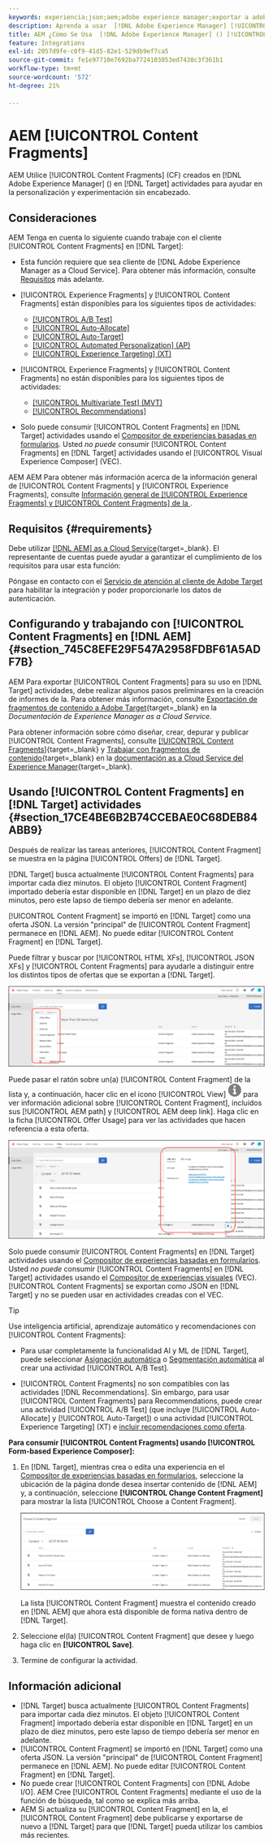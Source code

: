 ```yaml
---
keywords: experiencia;json;aem;adobe experience manager;exportar a adobe target;fragmentos de contenido;fragmentos;CF;cf;sin encabezado;personalización;experimentación
description: Aprenda a usar  [!DNL Adobe Experience Manager] [!UICONTROL Content Fragments] en  [!DNL Adobe Target] actividades.
title: AEM ¿Cómo Se Usa  [!DNL Adobe Experience Manager] () [!UICONTROL Content Fragments]?
feature: Integrations
exl-id: 2057d9fe-c0f9-41d5-82e1-529db9ef7ca5
source-git-commit: fe1e97710e7692ba7724103853ed7438c3f361b1
workflow-type: tm+mt
source-wordcount: '572'
ht-degree: 21%

---
```


# AEM [!UICONTROL Content Fragments]

AEM Utilice [!UICONTROL Content Fragments] (CF) creados en [!DNL Adobe Experience Manager] () en [!DNL Target] actividades para ayudar en la personalización y experimentación sin encabezado.

## Consideraciones

AEM Tenga en cuenta lo siguiente cuando trabaje con el cliente [!UICONTROL Content Fragments] en [!DNL Target]:

* Esta función requiere que sea cliente de [!DNL Adobe Experience Manager as a Cloud Service]. Para obtener más información, consulte [Requisitos](#section_AE6F0971E1574B3AA324003599B96E5A) más adelante.
* [!UICONTROL Experience Fragments] y [!UICONTROL Content Fragments] están disponibles para los siguientes tipos de actividades:

   * [[!UICONTROL A/B Test]](/help/main/c-activities/t-test-ab/test-ab.md)
   * [[!UICONTROL Auto-Allocate]](/help/main/c-activities/automated-traffic-allocation/automated-traffic-allocation.md)
   * [[!UICONTROL Auto-Target]](/help/main/c-activities/auto-target/auto-target-to-optimize.md)
   * [[!UICONTROL Automated Personalization] (AP)](/help/main/c-activities/t-automated-personalization/automated-personalization.md)
   * [[!UICONTROL Experience Targeting] (XT)](/help/main/c-activities/t-experience-target/experience-target.md)

* [!UICONTROL Experience Fragments] y [!UICONTROL Content Fragments] no están disponibles para los siguientes tipos de actividades:

   * [[!UICONTROL Multivariate Test] (MVT)](/help/main/c-activities/c-multivariate-testing/multivariate-testing.md)
   * [[!UICONTROL Recommendations]](/help/main/c-recommendations/recommendations.md)

* Solo puede consumir [!UICONTROL Content Fragments] en [!DNL Target] actividades usando el [Compositor de experiencias basadas en formularios](/help/main/c-experiences/form-experience-composer.md). Usted *no puede* consumir [!UICONTROL Content Fragments] en [!DNL Target] actividades usando el [!UICONTROL Visual Experience Composer] (VEC).

AEM AEM Para obtener más información acerca de la información general de [!UICONTROL Content Fragments] y [!UICONTROL Experience Fragments], consulte [Información general de [!UICONTROL Experience Fragments] y [!UICONTROL Content Fragments] de la ](/help/main/c-integrating-target-with-mac/aem/aem-experience-and-content-fragments.md).

## Requisitos {#requirements}

Debe utilizar [[!DNL AEM] as a Cloud Service](https://experienceleague.adobe.com/docs/experience-manager-cloud-service.html?lang=es){target=_blank}. El representante de cuentas puede ayudar a garantizar el cumplimiento de los requisitos para usar esta función:

Póngase en contacto con el [Servicio de atención al cliente de Adobe Target](/help/main/cmp-resources-and-contact-information.md#reference_ACA3391A00EF467B87930A450050077C) para habilitar la integración y poder proporcionarle los datos de autenticación.

## Configurando y trabajando con [!UICONTROL Content Fragments] en [!DNL AEM] {#section_745C8EFE29F547A2958FDBF61A5ADF7B}

AEM Para exportar [!UICONTROL Content Fragments] para su uso en [!DNL Target] actividades, debe realizar algunos pasos preliminares en la creación de informes de la. Para obtener más información, consulte [Exportación de fragmentos de contenido a Adobe Target](https://experienceleague.adobe.com/docs/experience-manager-cloud-service/content/sites/integrations/content-fragments-target.html?lang=es){target=_blank} en la *Documentación de Experience Manager as a Cloud Service*.

Para obtener información sobre cómo diseñar, crear, depurar y publicar [!UICONTROL Content Fragments], consulte [[!UICONTROL Content Fragments]](https://experienceleague.adobe.com/docs/experience-manager-cloud-service/content/sites/authoring/fundamentals/content-fragments.html?lang=es){target=_blank} y [Trabajar con fragmentos de contenido](https://experienceleague.adobe.com/docs/experience-manager-cloud-service/content/sites/administering/content-fragments/content-fragments.html?lang=es){target=_blank} en la [documentación as a Cloud Service del Experience Manager](https://experienceleague.adobe.com/docs/experience-manager-cloud-service/content/home.html?lang=es){target=_blank}.

## Usando [!UICONTROL Content Fragments] en [!DNL Target] actividades {#section_17CE4BE6B2B74CCEBAE0C68DEB84ABB9}

Después de realizar las tareas anteriores, [!UICONTROL Content Fragment] se muestra en la página [!UICONTROL Offers] de [!DNL Target].

[!DNL Target] busca actualmente [!UICONTROL Content Fragments] para importar cada diez minutos. El objeto [!UICONTROL Content Fragment] importado debería estar disponible en [!DNL Target] en un plazo de diez minutos, pero este lapso de tiempo debería ser menor en adelante.

[!UICONTROL Content Fragment] se importó en [!DNL Target] como una oferta JSON. La versión &quot;principal&quot; de [!UICONTROL Content Fragment] permanece en [!DNL AEM]. No puede editar [!UICONTROL Content Fragment] en [!DNL Target].

Puede filtrar y buscar por [!UICONTROL HTML XFs], [!UICONTROL JSON XFs] y [!UICONTROL Content Fragments] para ayudarle a distinguir entre los distintos tipos de ofertas que se exportan a [!DNL Target].

![Filtrar por tipos de fragmento de contenido: HTML o JSON en la IU de Target](/help/main/c-integrating-target-with-mac/aem/assets/fragment-types.png)

Puede pasar el ratón sobre un(a) [!UICONTROL Content Fragment] de la lista y, a continuación, hacer clic en el icono [!UICONTROL View] ![icono de información](/help/main/c-integrating-target-with-mac/aem/assets/icon-info.png) para ver información adicional sobre [!UICONTROL Content Fragment], incluidos sus [!UICONTROL AEM path] y [!UICONTROL AEM deep link]. Haga clic en la ficha [!UICONTROL Offer Usage] para ver las actividades que hacen referencia a esta oferta.

![Elemento emergente de información de fragmento de contenido](/help/main/c-integrating-target-with-mac/aem/assets/cf-info-popup.png)

Solo puede consumir [!UICONTROL Content Fragments] en [!DNL Target] actividades usando el [Compositor de experiencias basadas en formularios](/help/main/c-experiences/form-experience-composer.md). Usted *no puede* consumir [!UICONTROL Content Fragments] en [!DNL Target] actividades usando el [Compositor de experiencias visuales](/help/main/c-experiences/c-visual-experience-composer/visual-experience-composer.md) (VEC). [!UICONTROL Content Fragments] se exportan como JSON en [!DNL Target] y no se pueden usar en actividades creadas con el VEC.

>[!TIP]
>
>Use inteligencia artificial, aprendizaje automático y recomendaciones con [!UICONTROL Content Fragments]:
>
>* Para usar completamente la funcionalidad AI y ML de [!DNL Target], puede seleccionar [Asignación automática](/help/main/c-activities/automated-traffic-allocation/automated-traffic-allocation.md#concept_A1407678796B4C569E94CBA8A9F7F5D4) o [Segmentación automática](/help/main/c-activities/auto-target/auto-target-to-optimize.md) al crear una actividad [!UICONTROL A/B Test].
>
>* [!UICONTROL Content Fragments] no son compatibles con las actividades [!DNL Recommendations]. Sin embargo, para usar [!UICONTROL Content Fragments] para Recommendations, puede crear una actividad [!UICONTROL A/B Test] (que incluye [!UICONTROL Auto-Allocate] y [!UICONTROL Auto-Target]) o una actividad [!UICONTROL Experience Targeting] (XT) e [incluir recomendaciones como oferta](/help/main/c-recommendations/recommendations-as-an-offer.md).

**Para consumir [!UICONTROL Content Fragments] usando [!UICONTROL Form-based Experience Composer]:**

1. En [!DNL Target], mientras crea o edita una experiencia en el [Compositor de experiencias basadas en formularios](/help/main/c-experiences/form-experience-composer.md#task_FAC842A6535045B68B4C1AD3E657E56E), seleccione la ubicación de la página donde desea insertar contenido de [!DNL AEM] y, a continuación, seleccione **[!UICONTROL Change Content Fragment]** para mostrar la lista [!UICONTROL Choose a Content Fragment].

   ![content_fragment_list image](/help/main/c-integrating-target-with-mac/aem/assets/choose-content-fragment.png)

   La lista [!UICONTROL Content Fragment] muestra el contenido creado en [!DNL AEM] que ahora está disponible de forma nativa dentro de [!DNL Target].

1. Seleccione el(la) [!UICONTROL Content Fragment] que desee y luego haga clic en **[!UICONTROL Save]**.
1. Termine de configurar la actividad.

## Información adicional

* [!DNL Target] busca actualmente [!UICONTROL Content Fragments] para importar cada diez minutos. El objeto [!UICONTROL Content Fragment] importado debería estar disponible en [!DNL Target] en un plazo de diez minutos, pero este lapso de tiempo debería ser menor en adelante.
* [!UICONTROL Content Fragment] se importó en [!DNL Target] como una oferta JSON. La versión &quot;principal&quot; de [!UICONTROL Content Fragment] permanece en [!DNL AEM]. No puede editar [!UICONTROL Content Fragment] en [!DNL Target].
* No puede crear [!UICONTROL Content Fragments] con [!DNL Adobe I/O]. AEM Cree [!UICONTROL Content Fragments] mediante el uso de la función de búsqueda, tal como se explica más arriba.
* AEM Si actualiza su [!UICONTROL Content Fragment] en la, el [!UICONTROL Content Fragment] debe publicarse y exportarse de nuevo a [!DNL Target] para que [!DNL Target] pueda utilizar los cambios más recientes.
